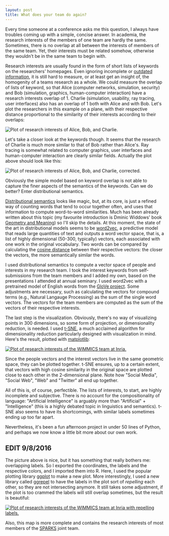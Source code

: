 ```yaml
---
layout: post
title: What does your team do again?
---
```


Every time someone at a conference asks me this question, I always
have troubles coming up with a simple, concise answer. In academia, the
research interests of the members of one team are hardly the
same. Sometimes, there is no overlap at all between the interests of
members of the same team. Yet, their interests must be related
somehow, otherwise they wouldn't be in the same team to begin with.

Research interests are usually found in the form of short lists of
keywords on the researchers' homepages. Even ignoring incomplete or
[outdated
information](http://phdcomics.com/comics/archive.php?comicid=1487), it
is still hard to measure, or at least get an insight of, the
homogenity of a teams research as a whole. We could measure the
overlap of lists of keyword, so that Alice (computer networks,
simulation, security) and Bob (simulation, graphics, human-computer
interaction) have a research interests overlap of 1. Charlie
(simulation, usability, ray tracing, user interfaces) also has an
overlap of 1 both with Alice and with Bob. Let's plot the researchers
in this example on a plane, with their respective distance
proportional to the similarity of their interests according to their
overlaps:

![Plot of research interests of Alice, Bob, and Charlie.](https://valeriobasile.github.io/images/researchinterests1.png)

Let's take a closer look at the keywords though. It seems that the
research of Charlie is much more similar to that of Bob rather than
Alice's.
Ray tracing is somewhat related to computer graphics, user
interfaces and human-computer interaction are clearly similar
fields. Actually the plot above should look like this:

![Plot of research interests of Alice, Bob, and Charlie, corrected.](https://valeriobasile.github.io/images/researchinterests2.png)

Obviously the simple model based on keyword overlap is not able to
capture the finer aspects of the semantics of the keywords. Can we do
better? Enter distributional semantics.

[Distributional
semantics](https://en.wikipedia.org/wiki/Distributional_semantics)
looks like magic, but, at its core, is just a refined way of counting
words that tend to occur together often, and uses that information to
compute word-to-word similarities. Much has been already written about
this topic (my favourite introduction is Dminic Widdows' book
[Geometry and
Meaning](https://www.amazon.com/Geometry-Meaning-Dominic-Widdows/dp/1575864487))
so I'll skip the details. At this moment, the state of the art in
distributional models seems to be
[word2vec](http://deeplearning4j.org/word2vec), a predictive model
that reads large quantities of text and outputs a word vector space,
that is, a list of highly dimensional (50-300, typically) vectors,
each associated with one work in the original vocabulary. Two words
can be compared by calculating the [cosine
distance](https://en.wikipedia.org/wiki/Cosine_similarity) between
their respective vectors: the closer the vectors, the more
semantically similar the words.

I used distributional semantics to compute a vector space of people
and interests in my research team. I took the interest keywords from
self-submissions from the team members and I added my own, based on
the presentations I attended at annual seminary. I used word2vec with
a pretrained model of English words from the [GloVe
project](http://nlp.stanford.edu/projects/glove/). Some adjustments
are necessary, such as calculating the vectors for compound terms
(e.g., Natural Langauge Processing) as the sum of the single word
vectors. The vectors for the team members are computed as the sum of
the vectors of their respective interests.

The last step is the visualization. Obviously, there's no way of
visualizing points in 300 dimensions, so some form of projection, or
dimensionality reduction, is needed. I used
[t-SNE](https://lvdmaaten.github.io/tsne/), a much acclaimed algorithm
for dimensionality reduction particularly designed with visualization
in mind. Here's the result, plotted with [matplotlib]():

[![Plot of research interests of the WIMMICS team at
Inria.](https://valeriobasile.github.io/images/researchinterests3.png)](https://valeriobasile.github.io/images/researchinterests3.png)

Since the people vectors and the interest vectors live in the same
geometric space, they can be plotted together. t-SNE ensures, up to a
certain extent, that vectors with high cosine similarity in the
original space are plotted close to each other in the 2-dimensional
plane. Note how "Social Media", "Social Web", "Web" and "Twitter" all end up together.

All of this is, of course, perfectible. The lists of interests, to
start, are highly incomplete and subjective. There is no account for
the compositionality of language: "Artificial Intelligence" is
arguably more than "Artificial" + "Intelligence" (this is a highly
debated topic in linguistics and semantics). t-SNE also seems to have
its shortcomings, with similar labels sometimes ending up too far
apart.

Nevertheless, it's been a fun afternoon project in under 50 lines of
Python, and perhaps we now know a little bit more about our own work.

EDIT 9/8/2016
-------------

The picture above is nice, but it has something that really bothers
me: overlapping labels. So I exported the coordinates, the labels and
the respective colors, and I imported them into R. Here, I used the
popular plotting library [ggplot](http://ggplot2.org/) to make a new
plot. More interestingly, I used a new library called
[ggrepel](https://github.com/slowkow/ggrepel) to have the labels in
the plot sort of *repelling* each other, so they are not intersecting
anymore. It still takes some adjustment, if the plot is too crammed
the labels will still overlap sometimes, but the result is beautiful:

[![Plot of research interests of the WIMMICS team at Inria with
repelling
labels.](https://valeriobasile.github.io/images/researchinterests4.png)](https://valeriobasile.github.io/images/researchinterests4.png)

Also, this map is more complete and contains the research interests of
most members of the [SPARKS](http://www.i3s.unice.fr/sparks) joint
team.